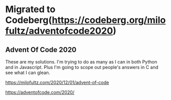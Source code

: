 # Migrated to Codeberg(https://codeberg.org/milofultz/adventofcode2020)

## Advent Of Code 2020

These are my solutions. I'm trying to do as many as I can in both Python and in Javascript. Plus I'm going to scope out people's answers in C and see what I can glean.

<https://milofultz.com/2020/12/01/advent-of-code>

<https://adventofcode.com/2020/>
